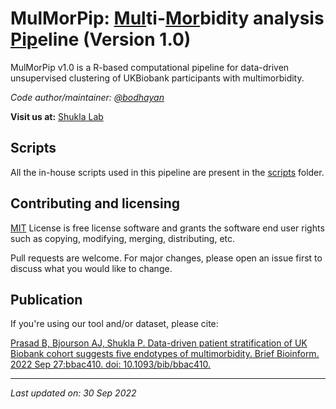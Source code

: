# MulMorPip: <ins>Mul</ins>ti-<ins>Mor</ins>bidity analysis <ins>Pip</ins>eline (Version 1.0)

MulMorPip v1.0 is a R-based computational pipeline for data-driven unsupervised clustering of UKBiobank participants with multimorbidity.

*Code author/maintainer: [@bodhayan](https://github.com/bodhayan)*

**Visit us at:** [Shukla Lab](https://shuklalab.github.io/)

## Scripts

All the in-house scripts used in this pipeline are present in the [scripts](https://github.com/ShuklaLab/MulMorPip/tree/main/scripts) folder.

## Contributing and licensing
[MIT](https://choosealicense.com/licenses/mit/) License is free license software and grants the software end user rights such as copying, modifying, merging, distributing, etc.

Pull requests are welcome. For major changes, please open an issue first to discuss what you would like to change.

## Publication

If you're using our tool and/or dataset, please cite:

[Prasad B,  Bjourson AJ, Shukla P. Data-driven patient stratification of UK Biobank cohort suggests five endotypes of multimorbidity. Brief Bioinform. 2022 Sep 27:bbac410. doi: 10.1093/bib/bbac410.](https://doi.org/10.1093/bib/bbac410)

***
*Last updated on: 30 Sep 2022*
